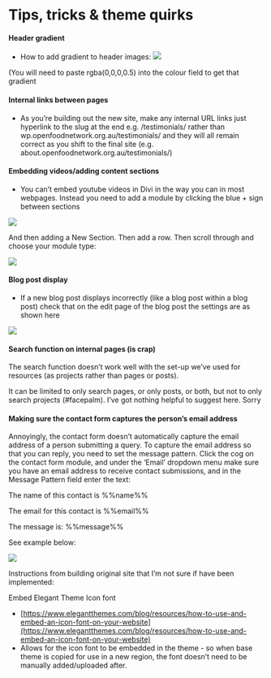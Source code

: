 # Tips, tricks & theme quirks



#### Header gradient

* How to add gradient to header images: ![](https://lh3.googleusercontent.com/zm10E5yZvZYgR4_tU9sNYuoNnvXVr_5yqObX7PL5s83bji6cI2tsCURvH9_ISazJ4YT8Eedk6ZHm_eWd9uxMxvJBiuxv1j4hEIpXvWwOYQUjUm-KIpzvbTlzSaUgFJY3FjiJKZM_)

\(You will need to paste rgba\(0,0,0,0.5\) into the colour field to get that gradient

#### Internal links between pages

* As you’re building out the new site, make any internal URL links just hyperlink to the slug at the end e.g. /testimonials/ rather than wp.openfoodnetwork.org.au/testimonials/ and they will all remain correct as you shift to the final site \(e.g. about.openfoodnetwork.org.au/testimonials/\)

#### Embedding videos/adding content sections

* You can’t embed youtube videos in Divi in the way you can in most webpages. Instead you need to add a module by clicking the blue + sign between sections

![](https://lh6.googleusercontent.com/3mYmQaT-uTRDtPtRfN0aNXnTK_-5R9pGSBP_JzAxHZsKjodAeY3Sszb6V__TrbA9nLzH4ae69U2EXSaLpnyiVf4T8zq8oMr4bhUAjmfmlVhjfL9IzN9GTHX8HBySGz_CJybK8iA_)

And then adding a New Section. Then add a row. Then scroll through and choose your module type:

![](https://lh3.googleusercontent.com/OBXAHHhxGBCPiMIUeHaoyWcr32wSJEjfYpQ7Ihf_51xstXJtjUCqO-ZcBQ3YYSh9e4n8ID8CVXiIds83oE18cW6B4BF1oEN81O3OUYG8ThD6hz_VoXxyvAUNRc3xyirqWDIxgu7Y)

#### Blog post display

* If a new blog post displays incorrectly \(like a blog post within a blog post\) check that on the edit page of the blog post the settings are as shown here 

![](https://lh5.googleusercontent.com/BiBoUUoCBBdEtF-N8E1ZmlIMvUXXmdjYacFwZ2DbkLOUDpOy9OyAtOecvti9zR4bed1XY7uAlZXFDjJHMB3PQVr0evICugRexeZJhEMkasLXrsQSmUg8W9LwAgJAIf0UoYAsCvIm)

#### Search function on internal pages \(is crap\)

The search function doesn’t work well with the set-up we’ve used for resources \(as projects rather than pages or posts\).  


It can be limited to only search pages, or only posts, or both, but not to only search projects \(\#facepalm\). I’ve got nothing helpful to suggest here. Sorry    


#### Making sure the contact form captures the person’s email address

Annoyingly, the contact form doesn’t automatically capture the email address of a person submitting a query. To capture the email address so that you can reply, you need to set the message pattern. Click the cog on the contact form module, and under the ‘Email’ dropdown menu make sure you have an email address to receive contact submissions, and in the Message Pattern field enter the text:

  
The name of this contact is %%name%%  


The email for this contact is %%email%%  


The message is: %%message%%

See example below:  


![](https://lh4.googleusercontent.com/z6PpzjtaIhUWvV-YMc589xakQSA6rrihdqrKMW_0aAMY834psqoyIEApeIur3idSizzi0y4RI_qhMbkW8x6fXttZHaRQ4OEH9vENwBF736ztFAzME2wP6SoqiGGP596xJE2YoV9n)

Instructions from building original site that I’m not sure if have been implemented:

Embed Elegant Theme Icon font

* [https://www.elegantthemes.com/blog/resources/how-to-use-and-embed-an-icon-font-on-your-website](https://www.elegantthemes.com/blog/resources/how-to-use-and-embed-an-icon-font-on-your-website)
* Allows for the icon font to be embedded in the theme - so when base theme is copied for use in a new region, the font doesn’t need to be manually added/uploaded after.

